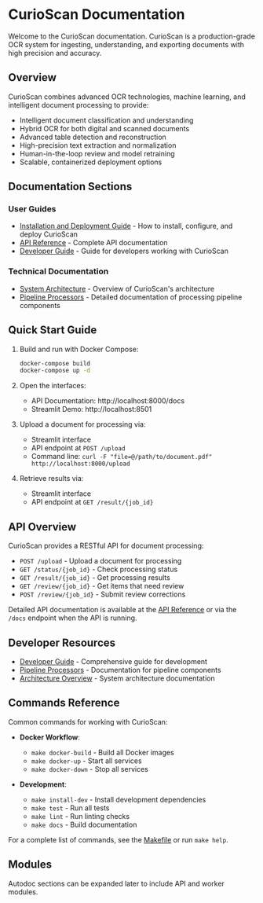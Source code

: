 # CurioScan Documentation

Welcome to the CurioScan documentation. CurioScan is a production-grade OCR system for ingesting, understanding, and exporting documents with high precision and accuracy.

## Overview

CurioScan combines advanced OCR technologies, machine learning, and intelligent document processing to provide:

- Intelligent document classification and understanding
- Hybrid OCR for both digital and scanned documents
- Advanced table detection and reconstruction
- High-precision text extraction and normalization
- Human-in-the-loop review and model retraining
- Scalable, containerized deployment options

## Documentation Sections

### User Guides
- [Installation and Deployment Guide](installation.md) - How to install, configure, and deploy CurioScan
- [API Reference](api_reference.md) - Complete API documentation
- [Developer Guide](developer_guide.md) - Guide for developers working with CurioScan

### Technical Documentation
- [System Architecture](architecture.md) - Overview of CurioScan's architecture
- [Pipeline Processors](pipeline_processors.md) - Detailed documentation of processing pipeline components

## Quick Start Guide

1. Build and run with Docker Compose:
   ```bash
   docker-compose build
   docker-compose up -d
   ```

2. Open the interfaces:
   - API Documentation: http://localhost:8000/docs
   - Streamlit Demo: http://localhost:8501

3. Upload a document for processing via:
   - Streamlit interface
   - API endpoint at `POST /upload`
   - Command line: `curl -F "file=@/path/to/document.pdf" http://localhost:8000/upload`

4. Retrieve results via:
   - Streamlit interface
   - API endpoint at `GET /result/{job_id}`

## API Overview

CurioScan provides a RESTful API for document processing:

- `POST /upload` - Upload a document for processing
- `GET /status/{job_id}` - Check processing status
- `GET /result/{job_id}` - Get processing results
- `GET /review/{job_id}` - Get items that need review
- `POST /review/{job_id}` - Submit review corrections

Detailed API documentation is available at the [API Reference](api_reference.md) or via the `/docs` endpoint when the API is running.

## Developer Resources

- [Developer Guide](developer_guide.md) - Comprehensive guide for development
- [Pipeline Processors](pipeline_processors.md) - Documentation for pipeline components
- [Architecture Overview](architecture.md) - System architecture documentation

## Commands Reference

Common commands for working with CurioScan:

- **Docker Workflow**:
  - `make docker-build` - Build all Docker images
  - `make docker-up` - Start all services
  - `make docker-down` - Stop all services

- **Development**:
  - `make install-dev` - Install development dependencies
  - `make test` - Run all tests
  - `make lint` - Run linting checks
  - `make docs` - Build documentation

For a complete list of commands, see the [Makefile](../Makefile) or run `make help`.

## Modules
Autodoc sections can be expanded later to include API and worker modules.